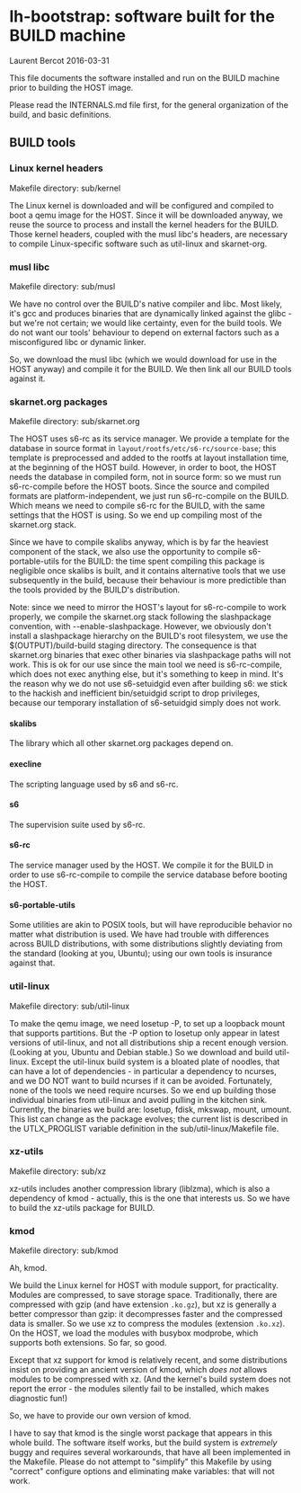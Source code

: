 
# lh-bootstrap: software built for the BUILD machine

Laurent Bercot
2016-03-31


This file documents the software installed and run on the BUILD
machine prior to building the HOST image.

Please read the INTERNALS.md file first, for the general organization
of the build, and basic definitions.


## BUILD tools

### Linux kernel headers

Makefile directory: sub/kernel

The Linux kernel is downloaded and will be configured and compiled
to boot a qemu image for the HOST. Since it will be downloaded
anyway, we reuse the source to process and install the kernel headers
for the BUILD.
Those kernel headers, coupled with the musl libc's headers, are
necessary to compile Linux-specific software such as util-linux and skarnet-org.


### musl libc

Makefile directory: sub/musl

 We have no control over the BUILD's native compiler and libc. Most
likely, it's gcc and produces binaries that are dynamically linked
against the glibc - but we're not certain; we would like certainty,
even for the build tools. We do not want our tools' behaviour to
depend on external factors such as a misconfigured libc or dynamic
linker.

 So, we download the musl libc (which we would download for use in
the HOST anyway) and compile it for the BUILD. We then link all our
BUILD tools against it.


### skarnet.org packages

Makefile directory: sub/skarnet.org

 The HOST uses s6-rc as its service manager. We provide a template
for the database in source format in `layout/rootfs/etc/s6-rc/source-base`;
this template is preprocessed and added to the rootfs at layout
installation time, at the beginning of the HOST build.
 However, in order to boot, the HOST needs the database in compiled
form, not in source form: so we must run s6-rc-compile before the HOST
boots. Since the source and compiled formats are platform-independent,
we just run s6-rc-compile on the BUILD. Which means we need to compile
s6-rc for the BUILD, with the same settings that the HOST is using.
So we end up compiling most of the skarnet.org stack.

 Since we have to compile skalibs anyway, which is by far the heaviest
component of the stack, we also use the opportunity to compile
s6-portable-utils for the BUILD: the time spent compiling this package
is negligible once skalibs is built, and it contains
alternative tools that we use subsequently in the build, because their
behaviour is more predictible than the tools provided by the BUILD's
distribution.

 Note: since we need to mirror the HOST's layout for s6-rc-compile
to work properly, we compile the skarnet.org stack following the
slashpackage convention, with --enable-slashpackage. However, we
obviously don't install a slashpackage hierarchy on the BUILD's root
filesystem, we use the $(OUTPUT)/build-build staging directory.
The consequence is that skarnet.org binaries that exec other binaries
via slashpackage paths will not work. This is ok for our use since
the main tool we need is s6-rc-compile, which does not exec anything
else, but it's something to keep in mind. It's the reason why we do
not use s6-setuidgid even after building s6: we stick to the hackish
and inefficient bin/setuidgid script to drop privileges, because our
temporary installation of s6-setuidgid simply does not work.


#### skalibs

 The library which all other skarnet.org packages depend on.


#### execline

 The scripting language used by s6 and s6-rc.


#### s6

 The supervision suite used by s6-rc.


#### s6-rc

 The service manager used by the HOST. We compile it for the BUILD in
order to use s6-rc-compile to compile the service database before
booting the HOST.


#### s6-portable-utils

 Some utilities are akin to POSIX tools, but will have reproducible behavior
no matter what distribution is used. We have had trouble with
differences across BUILD distributions, with some distributions
slightly deviating from the standard (looking at you, Ubuntu); using
our own tools is insurance against that.


### util-linux

Makefile directory: sub/util-linux

 To make the qemu image, we need losetup -P, to set up a loopback
mount that supports partitions. But the -P option to losetup only
appear in latest versions of util-linux, and not all distributions
ship a recent enough version. (Looking at you, Ubuntu and Debian
stable.)
 So we download and build util-linux. Except the util-linux
build system is a bloated plate of noodles, that can have a lot
of dependencies - in particular a dependency to ncurses, and we
DO NOT want to build ncurses if it can be avoided. Fortunately,
none of the tools we need require ncurses. So we end up building
those individual binaries from util-linux and avoid pulling in
the kitchen sink.
 Currently, the binaries we build are: losetup, fdisk, mkswap,
mount, umount. This list can change as the package evolves; the
current list is described in the UTLX_PROGLIST variable definition
in the sub/util-linux/Makefile file.


### xz-utils

Makefile directory: sub/xz

 xz-utils includes another compression library (liblzma), which
is also a dependency of kmod - actually, this is the one that
interests us. So we have to build the xz-utils package for
BUILD.


### kmod

Makefile directory: sub/kmod

 Ah, kmod.

 We build the Linux kernel for HOST with module support, for
practicality. Modules are compressed, to save storage space.
Traditionally, there are compressed with gzip (and have extension
`.ko.gz`), but xz is generally a better compressor than gzip:
it decompresses faster and the compressed data is smaller. So
we use xz to compress the modules (extension `.ko.xz`). On the
HOST, we load the modules with busybox modprobe, which supports
both extensions. So far, so good.

 Except that xz support for kmod is relatively recent, and some
distributions insist on providing an ancient version of kmod,
which *does not* allows modules to be compressed with xz.
(And the kernel's build system does not report the error - the
modules silently fail to be installed, which makes diagnostic
fun!)

 So, we have to provide our own version of kmod.

 I have to say that kmod is the single worst package that appears
in this whole build. The software itself works, but the
build system is *extremely* buggy and requires several workarounds,
that have all been implemented in the Makefile. Please do not
attempt to "simplify" this Makefile by using "correct" configure
options and eliminating make variables: that will not work.

